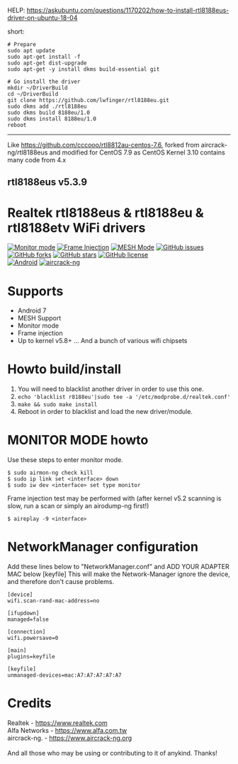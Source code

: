 
HELP: https://askubuntu.com/questions/1170202/how-to-install-rtl8188eus-driver-on-ubuntu-18-04

short:
```
# Prepare
sudo apt update
sudo apt-get install -f
sudo apt-get dist-upgrade
sudo apt-get -y install dkms build-essential git

# Go install the driver 
mkdir ~/DriverBuild
cd ~/DriverBuild
git clone https://github.com/lwfinger/rtl8188eu.git
sudo dkms add ./rtl8188eu
sudo dkms build 8188eu/1.0
sudo dkms install 8188eu/1.0
reboot
```
***


Like https://github.com/cccooo/rtl8812au-centos-7.6, forked from aircrack-ng/rtl8188eus and modified for CentOS 7.9
as CentOS Kernel 3.10 contains many code from 4.x

## rtl8188eus v5.3.9

# Realtek rtl8188eus &amp; rtl8188eu &amp; rtl8188etv WiFi drivers

[![Monitor mode](https://img.shields.io/badge/monitor%20mode-supported-brightgreen.svg)](#)
[![Frame Injection](https://img.shields.io/badge/frame%20injection-supported-brightgreen.svg)](#)
[![MESH Mode](https://img.shields.io/badge/mesh%20mode-supported-brightgreen.svg)](#)
[![GitHub issues](https://img.shields.io/github/issues/aircrack-ng/rtl8188eus.svg)](https://github.com/aircrack-ng/rtl8188eus/issues)
[![GitHub forks](https://img.shields.io/github/forks/aircrack-ng/rtl8188eus.svg)](https://github.com/aircrack-ng/rtl8188eus/network)
[![GitHub stars](https://img.shields.io/github/stars/aircrack-ng/rtl8188eus.svg)](https://github.com/aircrack-ng/rtl8188eus/stargazers)
[![GitHub license](https://img.shields.io/github/license/aircrack-ng/rtl8812au.svg)](https://github.com/aircrack-ng/rtl8188eus/blob/master/LICENSE)<br>
[![Android](https://img.shields.io/badge/android%20(8)-supported-brightgreen.svg)](#)
[![aircrack-ng](https://img.shields.io/badge/aircrack--ng-supported-blue.svg)](#)


# Supports
* Android 7
* MESH Support
* Monitor mode
* Frame injection
* Up to kernel v5.8+
... And a bunch of various wifi chipsets

# Howto build/install
1. You will need to blacklist another driver in order to use this one.
2. `echo 'blacklist r8188eu'|sudo tee -a '/etc/modprobe.d/realtek.conf'`
3. `make && sudo make install`
4. Reboot in order to blacklist and load the new driver/module.

# MONITOR MODE howto
Use these steps to enter monitor mode.
```
$ sudo airmon-ng check kill
$ sudo ip link set <interface> down
$ sudo iw dev <interface> set type monitor
```
Frame injection test may be performed with
(after kernel v5.2 scanning is slow, run a scan or simply an airodump-ng first!)
```
$ aireplay -9 <interface>
```

# NetworkManager configuration
Add these lines below to "NetworkManager.conf" and ADD YOUR ADAPTER MAC below [keyfile]
This will make the Network-Manager ignore the device, and therefore don't cause problems.
```
[device]
wifi.scan-rand-mac-address=no

[ifupdown]
managed=false

[connection]
wifi.powersave=0

[main]
plugins=keyfile

[keyfile]
unmanaged-devices=mac:A7:A7:A7:A7:A7
```

# Credits
Realtek       - https://www.realtek.com<br>
Alfa Networks - https://www.alfa.com.tw<br>
aircrack-ng.  - https://www.aircrack-ng.org<br>
<br>
And all those who may be using or contributing to it of anykind. Thanks!<br>
